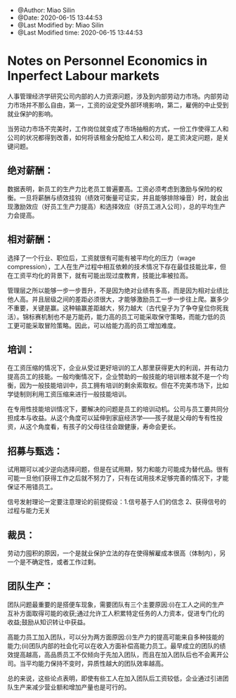 * @Author: Miao Silin 
 * @Date: 2020-06-15 13:44:53 
 * @Last Modified by:   Miao Silin 
 * @Last Modified time: 2020-06-15 13:44:53 
 
# Notes on Personnel Economics in Inperfect Labour markets 

人事管理经济学研究公司内部的人力资源问题，涉及到内部劳动力市场。内部劳动力市场并不那么自由，第一，工资的设定受外部环境影响，第二，雇佣的中止受到就业保护的影响。

当劳动力市场不完美时，工作岗位就变成了市场抽租的方式，一份工作使得工人和公司的状况都得到改善，如何将该租金分配给工人和公司，是工资决定问题，是关键问题。

## 绝对薪酬：

数据表明，新员工的生产力比老员工普遍要高。工资必须考虑到激励与保险的权衡。一旦将薪酬与绩效挂钩（绩效可衡量可证实，并且能够排除噪音）时，就会出现激励效应（好员工生产力提高）和选择效应（好员工进入公司），总的平均生产力会提高。

## 相对薪酬：

选择了一个行业、职位后，工资就很有可能有被平均化的压力（wage compression），工人在生产过程中相互依赖的技术情况下存在最佳技能比率，但在工资平均化的背景下，就有可能出现过度教育，技能比率被拉高。

管理层之所以能够一步一步晋升，不是因为绝对业绩有多高，而是因为相对业绩比他人高。并且层级之间的差距必须很大，才能够激励员工一步一步往上爬。赢多少不重要，关键是赢。这种输赢差距越大，努力越大（古代皇子为了争夺皇位你死我活）。锦标赛机制也不是万能药，能力高的员工可能采取保守策略，而能力低的员工更可能采取冒险策略。因此，可以给能力高的员工增加难度。

## 培训：

在工资压缩的情况下，企业从受过更好培训的工人那里获得更大的利润，并有动力提高员工的技能。一般均衡情况下，企业赞助的一般技能的培训根本就不是一个均衡，因为一般技能培训中，员工拥有培训的剩余索取权。但在不完美市场下，比如学徒制则利用工资压缩来进行一般技能培训。

在专用性技能培训情况下，要解决的问题是员工的培训动机。公司与员工要共同分担成本与收益。从这个角度可以延伸到家庭经济学——孩子就是父母的专有性投资，从这个角度看，有孩子的父母往往会跟健康，寿命会更长。

## 招募与甄选：

试用期可以减少逆向选择问题，但是在试用期，努力和能力可能成为替代品。很有可能一旦他们获得工作之后就不努力了，只有在试用技术足够完善的情况下，才能保证不用错员工。

信号发射理论一定要注意理论的前提假设：1.信号基于人们的信念 2、获得信号的过程与能力无关

## 裁员：

劳动力囤积的原因，一个是就业保护立法的存在使得解雇成本很高（体制内），另一个是不确定性，或者工作过剩。

## 团队生产：

团队问题最重要的是搭便车现象，需要团队有三个主要原因:(i)在工人之间的生产互补方面取得可能的收获;通过允许工人积累特定任务的人力资本，促进专门化的收益;鼓励从知识转让中获益。

高能力员工加入团队，可以分为两方面原因:(i)生产力的提高可能来自多种技能的能力;(ii)团队内部的社会化可以在收入方面补偿高能力员工。最早成立的团队的绩效提高越高，高品质员工不仅倾向于先加入团队，而且在加入团队后也不会离开公司。当平均能力保持不变时，异质性越大的团队效率越高。  

总的来说，这些论点表明，即使有些工人在加入团队后工资较低，企业通过引进团队生产来减少营业额和增加产量也是可行的。

